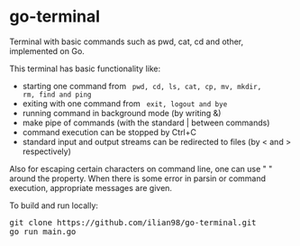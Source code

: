 # go-terminal
Terminal with basic commands such as pwd, cat, cd and other, implemented on Go.

This terminal has basic functionality like: 
- starting one command from <code> pwd, cd, ls, cat, cp, mv, mkdir, rm, find and ping </code>
- exiting with one command from <code> exit, logout and bye </code>
- running command in background mode (by writing &)
- make pipe of commands (with the standard | between commands)
- command execution can be stopped by Ctrl+C
- standard input and output streams can be redirected to files (by < and > respectively)

Also for escaping certain characters on command line, one can use " " around the property.
When there is some error in parsin or command execution, appropriate messages are given.

To build and run locally:
<pre>
git clone https://github.com/ilian98/go-terminal.git
go run main.go
</pre>
